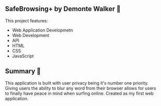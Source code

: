 ## SafeBrowsing+ by Demonte Walker 🌌
This project features:
- Web Application Developmetn
- Web Development
- API
- HTML
- CSS
- JavaScript
  
## Summary 📝
This application is built with user privacy being it's number one priority. Giving users the ability to blur any word from their browser allows for users to finally have peace in mind when surfing online. Created as my first web application.
